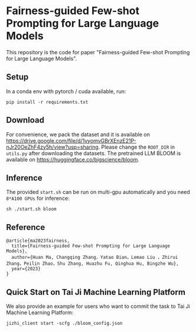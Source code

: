 # Fairness-guided Few-shot Prompting for Large Language Models

This repository is the code for paper "Fairness-guided Few-shot Prompting for Large Language Models".

## Setup

In a conda env with pytorch / cuda available, run:
```
pip install -r requirements.txt
```


## Download

For convenience, we pack the dataset and it is available on https://drive.google.com/file/d/1vyomvGBrXEnzE21P-nJr20OeZhF4zy5h/view?usp=sharing. Please change the `ROOT_DIR` in `utils.py` after downloading the datasets. The pretrained LLM BLOOM is available on https://huggingface.co/bigscience/bloom.

## Inference

The provided `start.sh` can be run on multi-gpu automatically and you need `8*A100 GPUs` for inference:
```
sh ./start.sh bloom
```




## Reference


```
@article{ma2023fairness,
  title={Fairness-guided Few-shot Prompting for Large Language Models},
  author={Huan Ma, Changqing Zhang，Yatao Bian，Lemao Liu ，Zhirui Zhang，Peilin Zhao，Shu Zhang, Huazhu Fu, Qinghua Hu, Bingzhe Wu},
  year={2023}
}
```

## Quick Start on Tai Ji Machine Learning Platform

We also provide an example for users who want to commit the task to Tai Ji Machine Learning Platform:
```
jizhi_client start -scfg ./bloom_config.json
```
